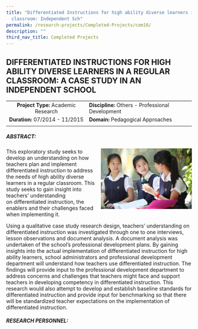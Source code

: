 ```yaml
---
title: "Differentiated Instructions for high ability diverse learners in regular
  classroom: Independent Sch"
permalink: /research-projects/Completed-Projects/com16/
description: ""
third_nav_title: Completed Projects
---
```

## DIFFERENTIATED INSTRUCTIONS FOR HIGH ABILITY DIVERSE LEARNERS IN A REGULAR CLASSROOM: A CASE STUDY IN AN INDEPENDENT SCHOOL

|   |   |
|:-:|---|
| **Project Type:** Academic Research  |  **Discipline:** Others - Professional Development |
| **Duration:** 07/2014 - 11/2015  | **Domain:** Pedagogical Approaches  |
|   |   |

##### ABSTRACT:

<img src="/images/blooms taxonomy.jpg" style="width:49%" align=right>
This exploratory study seeks to develop an understanding on how teachers plan and implement differentiated instruction to address the needs of high ability diverse learners in a regular classroom. This study seeks to gain insight into teachers’ understanding on differentiated instruction, the enablers and their challenges faced when implementing it.

Using a qualitative case study research design, teachers’ understanding on differentiated instruction was investigated through one to one interviews, lesson observations and document analysis. A document analysis was undertaken of the school’s professional development plans. By gaining insights into the actual implementation of differentiated instruction for high ability learners, school administrators and professional development department will understand how teachers use differentiated instruction. The findings will provide input to the professional development department to address concerns and challenges that teachers might face and support teachers in developing competency in differentiated instruction. This research would also attempt to develop and establish baseline standards for differentiated instruction and provide input for benchmarking so that there will be standardized teacher expectations on the implementation of differentiated instruction.

##### RESEARCH PERSONNEL:

